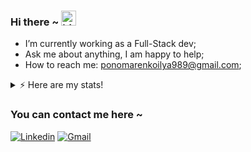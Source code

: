 ### Hi there ~ <img src="https://user-images.githubusercontent.com/1303154/88677602-1635ba80-d120-11ea-84d8-d263ba5fc3c0.gif" width="24px" alt="hi">

- I’m currently working as a Full-Stack dev;
- Ask me about anything, I am happy to help;
- How to reach me: ponomarenkoilya989@gmail.com;

<details>
<summary>⚡️ Here are my stats! </summary>
<br />

![Top Langs](https://github-readme-stats.vercel.app/api/top-langs/?username=IlyaPonomarenko&layout=compact&hide=css,html&theme=onedark)

</details>

 </p>
 
### You can contact me here ~
[![Linkedin](https://img.shields.io/badge/-LinkedIn-blue?style=flat&logo=Linkedin&logoColor=white)](https://www.linkedin.com/in/ilia-ponomarenko/)
[![Gmail](https://img.shields.io/badge/-Gmail-c14438?style=flat&logo=Gmail&logoColor=white)](mailto:ponomarenkoilya989@gmail.com)
